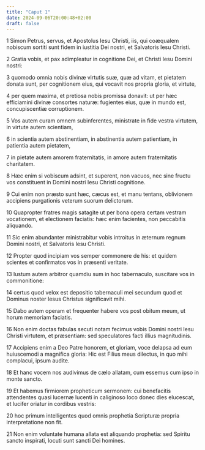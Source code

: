 ```yaml
---
title: "Caput 1"
date: 2024-09-06T20:00:48+02:00
draft: false
---
```



1 Simon Petrus, servus, et Apostolus Iesu Christi, iis, qui coæqualem nobiscum sortiti sunt fidem in iustitia Dei nostri, et Salvatoris Iesu Christi.

2 Gratia vobis, et pax adimpleatur in cognitione Dei, et Christi Iesu Domini nostri:

3 quomodo omnia nobis divinæ virtutis suæ, quæ ad vitam, et pietatem donata sunt, per cognitionem eius, qui vocavit nos propria gloria, et virtute,

4 per quem maxima, et pretiosa nobis promissa donavit: ut per hæc efficiamini divinæ consortes naturæ: fugientes eius, quæ in mundo est, concupiscentiæ corruptionem.

5 Vos autem curam omnem subinferentes, ministrate in fide vestra virtutem, in virtute autem scientiam,

6 in scientia autem abstinentiam, in abstinentia autem patientiam, in patientia autem pietatem,

7 in pietate autem amorem fraternitatis, in amore autem fraternitatis charitatem.

8 Hæc enim si vobiscum adsint, et superent, non vacuos, nec sine fructu vos constituent in Domini nostri Iesu Christi cognitione.

9 Cui enim non præsto sunt hæc, cæcus est, et manu tentans, oblivionem accipiens purgationis veterum suorum delictorum.

10 Quapropter fratres magis satagite ut per bona opera certam vestram vocationem, et electionem faciatis: hæc enim facientes, non peccabitis aliquando.

11 Sic enim abundanter ministrabitur vobis introitus in æternum regnum Domini nostri, et Salvatoris Iesu Christi.

12 Propter quod incipiam vos semper commonere de his: et quidem scientes et confirmatos vos in præsenti veritate.

13 Iustum autem arbitror quamdiu sum in hoc tabernaculo, suscitare vos in commonitione:

14 certus quod velox est depositio tabernaculi mei secundum quod et Dominus noster Iesus Christus significavit mihi.

15 Dabo autem operam et frequenter habere vos post obitum meum, ut horum memoriam faciatis.

16 Non enim doctas fabulas secuti notam fecimus vobis Domini nostri Iesu Christi virtutem, et præsentiam: sed speculatores facti illius magnitudinis.

17 Accipiens enim a Deo Patre honorem, et gloriam, voce delapsa ad eum huiuscemodi a magnifica gloria: Hic est Filius meus dilectus, in quo mihi complacui, ipsum audite.

18 Et hanc vocem nos audivimus de cælo allatam, cum essemus cum ipso in monte sancto.

19 Et habemus firmiorem propheticum sermonem: cui benefacitis attendentes quasi lucernæ lucenti in caliginoso loco donec dies elucescat, et lucifer oriatur in cordibus vestris:

20 hoc primum intelligentes quod omnis prophetia Scripturæ propria interpretatione non fit.

21 Non enim voluntate humana allata est aliquando prophetia: sed Spiritu sancto inspirati, locuti sunt sancti Dei homines.

